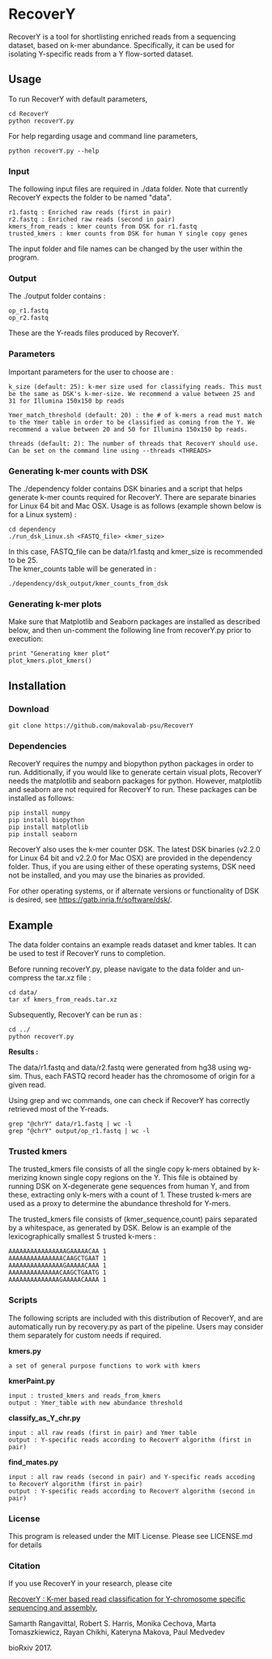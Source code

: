 # RecoverY

RecoverY is a tool for shortlisting enriched reads from a sequencing dataset, based on k-mer abundance. Specifically, it can be used for isolating Y-specific reads from a Y flow-sorted dataset.

## Usage 

To run RecoverY with default parameters, 

	cd RecoverY
	python recoverY.py

For help regarding usage and command line parameters, 

   	python recoverY.py --help 
	
	
### Input

The following input files are required in ./data folder. 
Note that currently RecoverY expects the folder to be named "data".
    		
	r1.fastq : Enriched raw reads (first in pair) 
	r2.fastq : Enriched raw reads (second in pair) 
	kmers_from_reads : kmer counts from DSK for r1.fastq
	trusted_kmers : kmer counts from DSK for human Y single copy genes

The input folder and file names can be changed by the user within the program. 


### Output 

The ./output folder contains :

 	op_r1.fastq
	op_r2.fastq

These are the Y-reads files produced by RecoverY.  


### Parameters
Important parameters for the user to choose are : 

	k_size (default: 25): k-mer size used for classifying reads. This must be the same as DSK's k-mer-size. We recommend a value between 25 and 31 for Illumina 150x150 bp reads
	
	Ymer_match_threshold (default: 20) : the # of k-mers a read must match to the Ymer table in order to be classified as coming from the Y. We recommend a value between 20 and 50 for Illumina 150x150 bp reads.
	
	threads (default: 2): The number of threads that RecoverY should use. Can be set on the command line using --threads <THREADS>


### Generating k-mer counts with DSK

The ./dependency folder contains DSK binaries and a script that helps generate k-mer counts required for RecoverY. There are separate binaries for Linux 64 bit and Mac OSX. Usage is as follows (example shown below is for a Linux system) :

    cd dependency
    ./run_dsk_Linux.sh <FASTQ_file> <kmer_size>

In this case, FASTQ_file can be data/r1.fastq and kmer_size is recommended to be 25.  
The kmer_counts table will be generated in :

    ./dependency/dsk_output/kmer_counts_from_dsk


### Generating k-mer plots 

Make sure that Matplotlib and Seaborn packages are installed as described below, and then un-comment the following line from recoverY.py prior to execution:

	print "Generating kmer plot"
	plot_kmers.plot_kmers()



## Installation 

### Download

	git clone https://github.com/makovalab-psu/RecoverY
	

### Dependencies 

RecoverY requires the numpy and biopython python packages in order to run.
Additionally, if you would like to generate certain visual plots, RecoverY needs the matplotlib and seaborn packages for python.
However, matplotlib and seaborn are not required for RecoverY to run. These packages can be installed as follows:

    pip install numpy
    pip install biopython
    pip install matplotlib
    pip install seaborn

RecoverY also uses the k-mer counter DSK. The latest DSK binaries (v2.2.0 for Linux 64 bit and v2.2.0 for Mac OSX) are provided in the dependency folder. Thus, if you are using either of these operating systems, DSK need not be installed, and you may use the binaries as provided.  

For other operating systems, or if alternate versions or functionality of DSK is desired, see https://gatb.inria.fr/software/dsk/.


## Example

The data folder contains an example reads dataset and kmer tables. 
It can be used to test if RecoverY runs to completion. 

Before running recoverY.py, please navigate to the data folder and un-compress the tar.xz file : 

	cd data/
	tar xf kmers_from_reads.tar.xz

Subsequently, RecoverY can be run as : 

	cd ../
	python recoverY.py
	
**Results :**

The data/r1.fastq and data/r2.fastq were generated from hg38 using wg-sim.
Thus, each FASTQ record header has the chromosome of origin for a given read. 

Using grep and wc commands, one can check if RecoverY has correctly retrieved most of the Y-reads. 

	grep "@chrY" data/r1.fastq | wc -l
	grep "@chrY" output/op_r1.fastq | wc -l



### Trusted kmers 

The trusted_kmers file consists of all the single copy k-mers obtained by k-merizing known single copy regions on the Y. This file is obtained by running DSK on X-degenerate gene sequences from human Y, and from these, extracting only k-mers with a count of 1. These trusted k-mers are used as a proxy to determine the abundance threshold for Y-mers. 

The trusted_kmers file consists of (kmer_sequence,count) pairs separated by a whitespace, as generated by DSK. Below is an example of the lexicographically smallest 5 trusted k-mers :
	
	AAAAAAAAAAAAAAAAGAAAAACAA 1
	AAAAAAAAAAAAAAACAAGCTGAAT 1
	AAAAAAAAAAAAAAAGAAAAACAAA 1
	AAAAAAAAAAAAAACAAGCTGAATG 1
	AAAAAAAAAAAAAAGAAAAACAAAA 1
	


### Scripts 

The following scripts are included with this distribution of RecoverY, and are automatically run by recovery.py as part of the pipeline. Users may consider them separately for custom needs if required. 

	
**kmers.py** 
	
	a set of general purpose functions to work with kmers

**kmerPaint.py**
	
	input : trusted_kmers and reads_from_kmers 
	output : Ymer_table with new abundance threshold

**classify_as_Y_chr.py**
	
	input : all raw reads (first in pair) and Ymer table
	output : Y-specific reads according to RecoverY algorithm (first in pair)

**find_mates.py** 

	input : all raw reads (second in pair) and Y-specific reads accoding to RecoverY algorithm (first in pair)
	output : Y-specific reads according to RecoverY algorithm (second in pair)
	
	

### License
This program is released under the MIT License. Please see LICENSE.md for details


### Citation
If you use RecoverY in your research, please cite 

[RecoverY : K-mer based read classification for Y-chromosome specific sequencing and assembly](https://doi.org/10.1101/148114), 

Samarth Rangavittal, Robert S. Harris, Monika Cechova, Marta Tomaszkiewicz, Rayan Chikhi, Kateryna Makova, Paul Medvedev

bioRxiv 2017.
